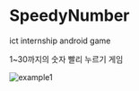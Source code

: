 # SpeedyNumber
ict internship android game

1~30까지의 숫자 빨리 누르기 게임

![example1](https://user-images.githubusercontent.com/19487778/39510135-8e44252a-4e23-11e8-85ee-0a3a4a7e7b8b.JPG)
